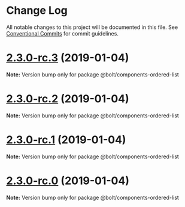 # Change Log

All notable changes to this project will be documented in this file.
See [Conventional Commits](https://conventionalcommits.org) for commit guidelines.

# [2.3.0-rc.3](https://github.com/bolt-design-system/bolt/tree/master/packages/components/bolt-ordered-list/compare/v2.3.0-rc.2...v2.3.0-rc.3) (2019-01-04)

**Note:** Version bump only for package @bolt/components-ordered-list





# [2.3.0-rc.2](https://github.com/bolt-design-system/bolt/tree/master/packages/components/bolt-ordered-list/compare/v2.3.0-rc.1...v2.3.0-rc.2) (2019-01-04)

**Note:** Version bump only for package @bolt/components-ordered-list





# [2.3.0-rc.1](https://github.com/bolt-design-system/bolt/tree/master/packages/components/bolt-ordered-list/compare/vv2.3.0-rc.0...v2.3.0-rc.1) (2019-01-04)

**Note:** Version bump only for package @bolt/components-ordered-list





# [2.3.0-rc.0](https://github.com/bolt-design-system/bolt/tree/master/packages/components/bolt-ordered-list/compare/v2.2.1...v2.3.0-rc.0) (2019-01-04)

**Note:** Version bump only for package @bolt/components-ordered-list
